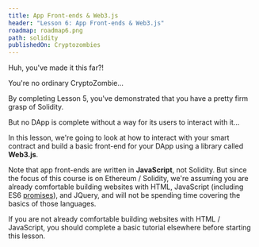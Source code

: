 ```yaml
---
title: App Front-ends & Web3.js
header: "Lesson 6: App Front-ends & Web3.js"
roadmap: roadmap6.png
path: solidity
publishedOn: Cryptozombies
---
```


Huh, you've made it this far?!

You're no ordinary CryptoZombie...

By completing Lesson 5, you've demonstrated that you have a pretty firm grasp of Solidity.

But no DApp is complete without a way for its users to interact with it...

In this lesson, we're going to look at how to interact with your smart contract and build a basic front-end for your DApp using a library called **Web3.js**.

Note that app front-ends are written in **JavaScript**, not Solidity. But since the focus of this course is on Ethereum / Solidity, we're assuming you are already comfortable building websites with HTML, JavaScript (including ES6 <a href="https://developers.google.com/web/fundamentals/primers/promises" target=_blank>promises</a>), and JQuery, and will not be spending time covering the basics of those languages.

If you are not already comfortable building websites with HTML / JavaScript, you should complete a basic tutorial elsewhere before starting this lesson.